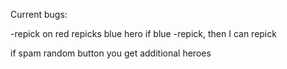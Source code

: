 Current bugs:

-repick on red repicks blue hero
if blue -repick, then I can repick

if spam random button you get additional heroes